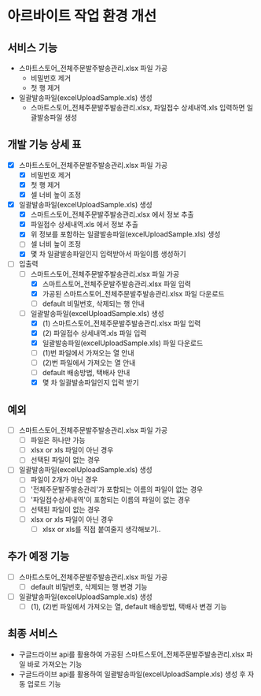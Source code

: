 # 아르바이트 작업 환경 개선

## 서비스 기능

- 스마트스토어_전체주문발주발송관리.xlsx 파일 가공
  - 비밀번호 제거
  - 첫 행 제거
- 일괄발송파일(excelUploadSample.xls) 생성
  - 스마트스토어_전체주문발주발송관리.xlsx, 파일접수 상세내역.xls 입력하면 일괄발송파일 생성

## 개발 기능 상세 표
- [x] 스마트스토어_전체주문발주발송관리.xlsx 파일 가공
  - [x] 비밀번호 제거
  - [x] 첫 행 제거
  - [x] 셀 너비 높이 조정
- [x] 일괄발송파일(excelUploadSample.xls) 생성
  - [x] 스마트스토어_전체주문발주발송관리.xlsx 에서 정보 추출
  - [x] 파일접수 상세내역.xls 에서 정보 추출
  - [x] 위 정보를 포함하는 일괄발송파일(excelUploadSample.xls) 생성
  - [ ] 셀 너비 높이 조정
  - [x] 몇 차 일괄발송파일인지 입력받아서 파일이름 생성하기
- [ ] 입출력
  - [ ] 스마트스토어_전체주문발주발송관리.xlsx 파일 가공
    - [x] 스마트스토어_전체주문발주발송관리.xlsx 파일 입력
    - [x] 가공된 스마트스토어_전체주문발주발송관리.xlsx 파일 다운로드
    - [ ] default 비밀번호, 삭제되는 행 안내
  - [ ] 일괄발송파일(excelUploadSample.xls) 생성
    - [x] (1) 스마트스토어_전체주문발주발송관리.xlsx 파일 입력
    - [x] (2) 파일접수 상세내역.xls 파일 입력
    - [x] 일괄발송파일(excelUploadSample.xls) 파일 다운로드
    - [ ] (1)번 파일에서 가져오는 열 안내
    - [ ] (2)번 파일에서 가져오는 열 안내
    - [ ] default 배송방법, 택배사 안내
    - [x] 몇 차 일괄발송파일인지 입력 받기

## 예외
- [ ] 스마트스토어_전체주문발주발송관리.xlsx 파일 가공
  - [ ] 파일은 하나만 가능
  - [ ] xlsx or xls 파일이 아닌 경우
  - [ ] 선택된 파일이 없는 경우
- [ ] 일괄발송파일(excelUploadSample.xls) 생성
  - [ ] 파일이 2개가 아닌 경우
  - [ ] '전체주문발주발송관리'가 포함되는 이름의 파일이 없는 경우
  - [ ] '파일접수상세내역'이 포함되는 이름의 파일이 없는 경우
  - [ ] 선택된 파일이 없는 경우
  - [ ] xlsx or xls 파일이 아닌 경우
    - [ ] xlsx or xls를 직접 붙여줄지 생각해보기..

## 추가 예정 기능
- [ ] 스마트스토어_전체주문발주발송관리.xlsx 파일 가공
  - [ ] default 비밀번호, 삭제되는 행 변경 기능
- [ ] 일괄발송파일(excelUploadSample.xls) 생성
  - [ ] (1), (2)번 파일에서 가져오는 열, default 배송방법, 택배사 변경 기능

## 최종 서비스
- 구글드라이브 api를 활용하여 가공된 스마트스토어_전체주문발주발송관리.xlsx 파일 바로 가져오는 기능
- 구글드라이브 api를 활용하여 일괄발송파일(excelUploadSample.xls) 생성 후 자동 업로드 기능